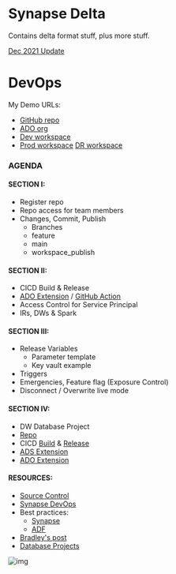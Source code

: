 # Synapse Delta

Contains delta format stuff, plus more stuff.

[Dec 2021 Update](https://techcommunity.microsoft.com/t5/azure-synapse-analytics-blog/azure-synapse-analytics-november-2021-update/ba-p/3020740)

# DevOps 

My Demo URLs:
* [GitHub repo](https://github.com/hfleitas/synapsedelta)
* [ADO org](https://dev.azure.com/hiramfleitas0814/)
* [Dev workspace](https://ms.web.azuresynapse.net/en-us/authoring/analyze?subFolderPath=&workspace=%2Fsubscriptions%2Fe4e06275-58d1-4081-8f1b-be12462eb701%2FresourceGroups%2Fwplushiramsynapse%2Fproviders%2FMicrosoft.Synapse%2Fworkspaces%2Fwplushiramsynapse)
* [Prod workspace](https://ms.web.azuresynapse.net/en-us/home?subFolderPath=&workspace=%2Fsubscriptions%2Fe4e06275-58d1-4081-8f1b-be12462eb701%2FresourceGroups%2Foneclicksynapse%2Fproviders%2FMicrosoft.Synapse%2Fworkspaces%2Fhfpocws1)
[DR workspace](https://ms.web.azuresynapse.net/en-us/management/git?subFolderPath=&workspace=%2Fsubscriptions%2Fe4e06275-58d1-4081-8f1b-be12462eb701%2FresourceGroups%2Fwestus2rg%2Fproviders%2FMicrosoft.Synapse%2Fworkspaces%2Fhf2a3jppedvm5d4cpocws1)

### AGENDA

#### SECTION I:
* Register repo
* Repo access for team members
* Changes, Commit, Publish
  * Branches 
  * feature
  * main
  * workspace_publish

#### SECTION II:
* CICD Build & Release
* [ADO Extension](https://marketplace.visualstudio.com/items?itemName=AzureSynapseWorkspace.synapsecicd-deploy) / [GitHub Action](https://github.com/marketplace/actions/synapse-workspace-deployment)
* Access Control for Service Principal
* IRs, DWs & Spark

#### SECTION III:
* Release Variables 
  * Parameter template
  * Key vault example
* Triggers
* Emergencies, Feature flag (Exposure Control)
* Disconnect / Overwrite live mode

#### SECTION IV:
* DW Database Project
* [Repo](https://github.com/hfleitas/synapsedelta/tree/main/wplussynapsedw)
* CICD [Build](https://dev.azure.com/hiramfleitas0814/dw/_build?definitionId=4) & [Release](https://dev.azure.com/hiramfleitas0814/dw/_release?_a=releases&view=mine&definitionId=3)
* [ADS Extension](https://docs.microsoft.com/sql/azure-data-studio/extensions/sql-database-project-extension)
 * [ADO Extension](https://github.com/microsoft/azure-pipelines-tasks/blob/master/Tasks/SqlAzureDacpacDeploymentV1/README.md)


#### RESOURCES:
* [Source Control](docs.microsoft.com/azure/synapse-analytics/cicd/source-control)
* [Synapse DevOps](docs.microsoft.com/azure/synapse-analytics/cicd/continuous-integration-delivery)
* Best practices: 
  * [Synapse](docs.microsoft.com/azure/synapse-analytics/cicd/continuous-integration-delivery#best-practices-for-cicd)
  * [ADF](docs.microsoft.com/azure/data-factory/continuous-integration-delivery#best-practices-for-cicd)
* [Bradley's post](techcommunity.microsoft.com/t5/data-architecture-blog/ci-cd-in-azure-synapse-analytics-part-4-the-release-pipeline/ba-p/2034434)
* [Database Projects](docs.microsoft.com/sql/azure-data-studio/extensions/sql-database-project-extension)

![img](https://docs.microsoft.com/en-us/azure/data-factory/media/continuous-integration-delivery/continuous-integration-image12.png)
